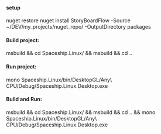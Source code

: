#### setup
nuget restore
nuget install StoryBoardFlow -Source ~/DEV/my_projects/nuget_repo/ -OutputDirectory packages

#### Build project:
msbuild && cd Spaceship.Linux/ && msbuild && cd ..

#### Run project:
mono Spaceship.Linux/bin/DesktopGL/Any\ CPU/Debug/Spaceship.Linux.Desktop.exe

#### Build and Run:
msbuild && cd Spaceship.Linux/ && msbuild && cd .. && mono Spaceship.Linux/bin/DesktopGL/Any\ CPU/Debug/Spaceship.Linux.Desktop.exe
